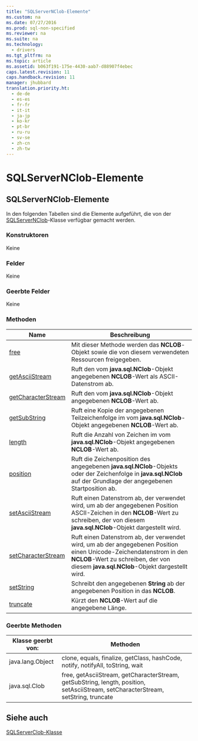 ```yaml
---
title: "SQLServerNClob-Elemente"
ms.custom: na
ms.date: 07/27/2016
ms.prod: sql-non-specified
ms.reviewer: na
ms.suite: na
ms.technology: 
  - drivers
ms.tgt_pltfrm: na
ms.topic: article
ms.assetid: b063f191-175e-4430-aab7-d88907f4ebec
caps.latest.revision: 11
caps.handback.revision: 11
manager: jhubbard
translation.priority.ht: 
  - de-de
  - es-es
  - fr-fr
  - it-it
  - ja-jp
  - ko-kr
  - pt-br
  - ru-ru
  - sv-se
  - zh-cn
  - zh-tw
---
```

# SQLServerNClob-Elemente
    
## SQLServerNClob\-Elemente  
 In den folgenden Tabellen sind die Elemente aufgeführt, die von der [SQLServerNClob](../content/SQLServerNClob-Class.md)\-Klasse verfügbar gemacht werden.  
  
### Konstruktoren  
 Keine  
  
### Felder  
 Keine  
  
### Geerbte Felder  
 Keine  
  
### Methoden  
  
|Name|Beschreibung|  
|----------|------------------|  
|[free](../content/free-Method--SQLServerNClob-.md)|Mit dieser Methode werden das **NCLOB**\-Objekt sowie die von diesem verwendeten Ressourcen freigegeben.|  
|[getAsciiStream](../content/getAsciiStream-Method--SQLServerNClob-.md)|Ruft den vom **java.sql.NClob**\-Objekt angegebenen **NCLOB**\-Wert als ASCII\-Datenstrom ab.|  
|[getCharacterStream](../content/getCharacterStream-Method--SQLServerNClob-.md)|Ruft den vom **java.sql.NClob**\-Objekt angegebenen **NCLOB**\-Wert ab.|  
|[getSubString](../content/getSubString-Method--SQLServerNClob-.md)|Ruft eine Kopie der angegebenen Teilzeichenfolge im vom **java.sql.NClob**\-Objekt angegebenen **NCLOB**\-Wert ab.|  
|[length](../content/length-Method--SQLServerNClob-.md)|Ruft die Anzahl von Zeichen im vom **java.sql.NClob**\-Objekt angegebenen **NCLOB**\-Wert ab.|  
|[position](../content/position-Method--SQLServerNClob-.md)|Ruft die Zeichenposition des angegebenen **java.sql.NClob**\-Objekts oder der Zeichenfolge in **java.sql.NClob** auf der Grundlage der angegebenen Startposition ab.|  
|[setAsciiStream](../content/setAsciiStream-Method--SQLServerNClob-.md)|Ruft einen Datenstrom ab, der verwendet wird, um ab der angegebenen Position ASCII\-Zeichen in den **NCLOB**\-Wert zu schreiben, der von diesem **java.sql.NClob**\-Objekt dargestellt wird.|  
|[setCharacterStream](../content/setCharacterStream-Method--SQLServerNClob-.md)|Ruft einen Datenstrom ab, der verwendet wird, um ab der angegebenen Position einen Unicode\-Zeichendatenstrom in den **NCLOB**\-Wert zu schreiben, der von diesem **java.sql.NClob**\-Objekt dargestellt wird.|  
|[setString](../content/setString-Method--SQLServerNClob-.md)|Schreibt den angegebenen **String** ab der angegebenen Position in das **NCLOB**.|  
|[truncate](../content/truncate-Method--SQLServerNClob-.md)|Kürzt den **NCLOB**\-Wert auf die angegebene Länge.|  
  
### Geerbte Methoden  
  
|Klasse geerbt von:|Methoden|  
|------------------------|--------------|  
|java.lang.Object|clone, equals, finalize, getClass, hashCode, notify, notifyAll, toString, wait|  
|java.sql.Clob|free, getAsciiStream, getCharacterStream, getSubString, length, position, setAsciiStream, setCharacterStream, setString, truncate|  
  
## Siehe auch  
 [SQLServerClob-Klasse](../content/SQLServerClob-Class.md)  
  
  